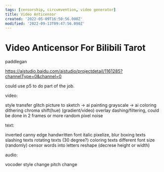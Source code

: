 ```yaml
---
tags: [censorship, circumvention, video generator]
title: Video Anticensor
created: '2022-05-09T16:50:56.000Z'
modified: '2022-09-13T09:47:56.090Z'
---
```


# Video Anticensor For Bilibili Tarot

paddlegan

https://aistudio.baidu.com/aistudio/projectdetail/1161285?channelType=0&channel=0

could use p5 to do part of the job.

video:

style transfer
glitch
picture to sketch -> ai painting
grayscale -> ai coloring
dithering
chroma shift(hue)
(gradient/video) overlay
dashing/filtering, could be done in 2 frames or more
random pixel noise

text:

inverted canny edge
handwritten font
italic
pixelize, blur
boxing texts
slashing texts
rotating texts (30 degree?)
coloring texts
different font size
(randomly) censor words into letters
reshape (decrese height or width)

audio:

vocoder
style change
pitch change
